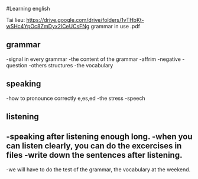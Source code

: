 #Learning english

Tai lieu: https://drive.google.com/drive/folders/1vTHbKt-wSHc4YpOc8ZmDyx2lCeUCsFNg
grammar in use .pdf
## grammar
-signal in every grammar
-the content of the grammar
-affrim
-negative
-question
-others structures
-the vocabulary
## speaking
-how to pronounce correctly e,es,ed
-the stress
-speech
## listening
-speaking after listening enough long.
-when you can listen clearly, you can do the excercises in files
-write down the sentences after listening.
-------------------------------------------------------
-we will have to do the test of the grammar, the vocabulary at the weekend.
